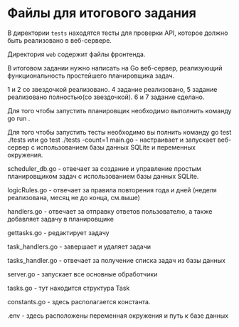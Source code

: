 # Файлы для итогового задания

В директории `tests` находятся тесты для проверки API, которое должно быть реализовано в веб-сервере.

Директория `web` содержит файлы фронтенда.

В итоговом задании нужно написать на Go веб-сервер, реализующий функциональность простейшего планировщика задач.

1 и 2 со звездочкой реализовано. 4 задание реализовано, 5 задание реализовано полностью(со звездочкой). 6 и 7 задание сделано.

Для того чтобы запустить планировщик необходимо выполнить команду go run . 

Для того чтобы запустить тесты необходимо вы полнить команду go test ./tests или go test ./tests -count=1
main.go - настраивает и запускает веб-сервер с использованием базы данных SQLite и переменных окружения.

scheduler_db.go - отвечает за создание и управление простым планировщиком задач с использованием базы данных SQLite.

logicRules.go - отвечает за правила повторения года и дней (неделя реализована, месяц не до конца, см.выше)

handlers.go - отвечает за отправку ответов пользователю, а также добавляет задачу в планировщике

gettasks.go - редактирует задачу

task_handlers.go - завершает и удаляет задачи

tasks_handler.go - отвечает за получение списка задач из базы данных

server.go - запускает все основные обработчики

tasks.go - тут находится структура Task

constants.go - здесь располагается константа.

.env - здесь расположены переменная окружения и путь к базе данных
